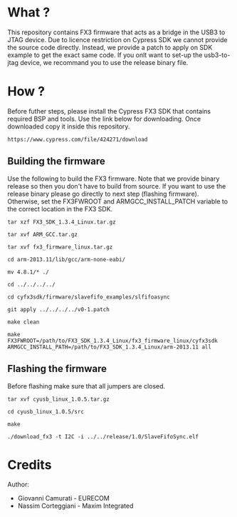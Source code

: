 # What ?
This repository contains FX3 firmware that acts as a bridge in the USB3 to JTAG device.
Due to licence restriction on Cypress SDK we cannot provide the source code directly.
Instead, we provide a patch to apply on SDK example to get the exact same code.
If you onlt want to set-up the usb3-to-jtag device, we recommand you to use the release binary file.

# How ?

Before futher steps, please install the Cypress FX3 SDK that contains required BSP and tools.
Use the link below for downloading. Once downloaded copy it inside this repository.
```
https://www.cypress.com/file/424271/download
```

## Building the firmware 

Use the following to build the FX3 firmware.
Note that we provide binary release so then you don't have to build from source.
If you want to use the release binary please go directly to next step (flashing firmware).
Otherwise, set the FX3FWROOT and ARMGCC_INSTALL_PATCH variable to the correct location in the FX3 SDK.

```
tar xzf FX3_SDK_1.3.4_Linux.tar.gz

tar xvf ARM_GCC.tar.gz

tar xvf fx3_firmware_linux.tar.gz

cd arm-2013.11/lib/gcc/arm-none-eabi/

mv 4.8.1/* ./

cd ../../../../

cd cyfx3sdk/firmware/slavefifo_examples/slfifoasync

git apply ../../../../v0-1.patch

make clean

make FX3FWROOT=/path/to/FX3_SDK_1.3.4_Linux/fx3_firmware_linux/cyfx3sdk ARMGCC_INSTALL_PATH=/path/to/FX3_SDK_1.3.4_Linux/arm-2013.11 all
```

## Flashing the firmware

Before flashing make sure that all jumpers are closed.

```
tar xvf cyusb_linux_1.0.5.tar.gz

cd cyusb_linux_1.0.5/src

make

./download_fx3 -t I2C -i ../../release/1.0/SlaveFifoSync.elf
```

# Credits
Author: 

* Giovanni Camurati  - EURECOM
* Nassim Corteggiani - Maxim Integrated
